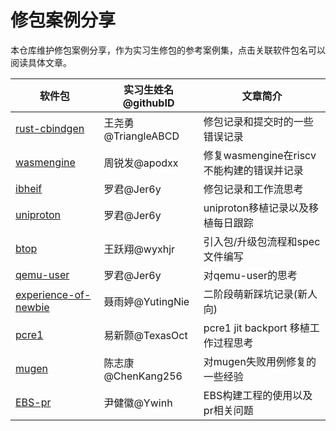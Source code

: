 # 修包案例分享

本仓库维护修包案例分享，作为实习生修包的参考案例集，点击关联软件包名可以阅读具体文章。

<!-- > **请注意！**
>>>>>> 1.请上传分享的同学按照「时间-软件包名-姓名.md」的格式命名文件
>>>>>> 2.请将软件包按照字母顺序进行排序，排序时不需要考虑字母的大小写
>>>>>> 3.文章简介是用 15 个字以内的一个短句介绍文章关键内容
>>>>>> 4.请在软件包的地方附上文件路径超链接 -->

| 软件包                                                       | 实习生姓名@githubID | 文章简介                                  |
| ------------------------------------------------------------ | ------------------- | ----------------------------------------- |
| [rust-cbindgen](./2023.12.28-rust-cbindgen-王尧勇.md)        | 王尧勇@TriangleABCD | 修包记录和提交时的一些错误记录            |
| [wasmengine](./2023.12.29-WasmEngine-周锐发.md)              | 周锐发@apodxx       | 修复wasmengine在riscv不能构建的错误并记录 |
| [ibheif](2023.1.4-ibheif-罗君.md)                            | 罗君@Jer6y          | 修包记录和工作流思考                      |
| [uniproton](2024.1.31-uniproton-罗君.md)                     | 罗君@Jer6y          | uniproton移植记录以及移植每日跟踪         |
| [btop](./2024.1.30-btop-王跃翔.md)                           | 王跃翔@wyxhjr       | 引入包/升级包流程和spec文件编写           |
| [qemu-user](2024.4.16-qemu-user-罗君.md)                     | 罗君@Jer6y          | 对qemu-user的思考                         |
| [experience-of-newbie](./2024.4.18-experience-of-newbie-聂雨婷.md) | 聂雨婷@YutingNie    | 二阶段萌新踩坑记录(新人向)                |
| [pcre1](./2024.4.26-pcre1-jit-易新颢.md)                     | 易新颢@TexasOct     | pcre1 jit backport 移植工作过程思考       |
| [mugen](./2024.5.10-mugen-testcase-陈志康.md)                | 陈志康@ChenKang256  | 对mugen失败用例修复的一些经验             |
| [EBS-pr](./2024.5.13-EBS验证和pr问题-尹健徽.md)                  | 尹健徽@Ywinh        | EBS构建工程的使用以及pr相关问题           |
